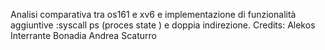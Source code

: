 Analisi comparativa tra os161 e xv6 e implementazione di funzionalità aggiuntive :syscall ps (proces state ) e doppia indirezione.
Credits:
Alekos Interrante Bonadia 
Andrea Scaturro

